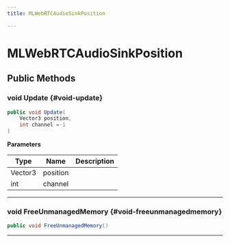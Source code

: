```yaml
---
title: MLWebRTCAudioSinkPosition

---
```


# MLWebRTCAudioSinkPosition










## Public Methods

### void Update {#void-update}

```csharp
public void Update(
    Vector3 position,
    int channel =-1
)
```


**Parameters**

| Type | Name  | Description  | 
|--|--|--|
| Vector3 |position||
| int |channel||






-----------

### void FreeUnmanagedMemory {#void-freeunmanagedmemory}

```csharp
public void FreeUnmanagedMemory()
```






-----------

